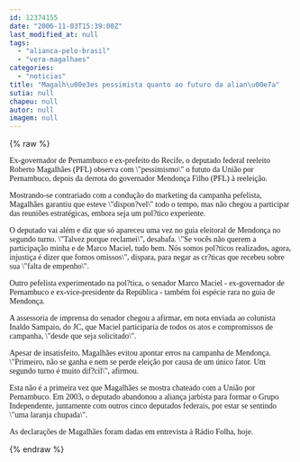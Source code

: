 ```yaml
---
id: 12374155
date: "2006-11-03T15:39:00Z"
last_modified_at: null
tags:
  - "alianca-pelo-brasil"
  - "vera-magalhaes"
categories:
  - "noticias"
title: "Magalh\u00e3es pessimista quanto ao futuro da alian\u00e7a"
sutia: null
chapeu: null
autor: null
imagem: null
---
```

{% raw %}
<p><P><FONT face=Verdana>Ex-governador de Pernambuco e ex-prefeito do Recife, o deputado federal reeleito Roberto Magalhães (PFL) observa com \"pessimismo\" o fututo da União por Pernambuco, depois da derrota do governador Mendonça Filho (PFL) à reeleição. </FONT></P></p>
<p><P><FONT face=Verdana>Mostrando-se contrariado com a condução do marketing da campanha pefelista, Magalhães garantiu que esteve \"dispon?vel\" todo o tempo, mas não chegou a participar das reuniões estratégicas, embora seja um pol?tico experiente.</FONT></P></p>
<p><P><FONT face=Verdana>O deputado vai além e diz que só apareceu uma vez no guia eleitoral de Mendonça no segundo turno. \"Talvez porque reclamei\", desabafa. \"Se vocês não querem a participação minha e de Marco Maciel, tudo bem. Nós somos pol?ticos realizados, agora, injustiça é dizer que fomos omissos\", dispara, para negar as cr?ticas que recebeu sobre sua \"falta de empenho\".</FONT></P></p>
<p><P><FONT face=Verdana>Outro pefelista experimentado na pol?tica, o senador Marco Maciel - ex-governador de Pernambuco e ex-vice-presidente da República&nbsp;- também foi espécie rara no guia de Mendonça. </FONT></P></p>
<p><P><FONT face=Verdana>A assessoria de imprensa do senador chegou a afirmar, em nota enviada ao colunista Inaldo Sampaio, do JC, que Maciel participaria de todos os atos e compromissos de campanha, \"desde que seja solicitado\".</FONT></P></p>
<p><P><FONT face=Verdana>Apesar de insatisfeito, Magalhães evitou apontar erros na campanha de Mendonça. \"Primeiro, não se ganha e nem se perde eleição por causa de um único fator. Um segundo turno é muito dif?cil\", afirmou.</FONT></P></p>
<p><P><FONT face=Verdana>Esta não é a primeira vez que Magalhães se mostra chateado com a União por Pernambuco. Em 2003, o deputado abandonou a aliança jarbista para formar o Grupo Independente, juntamente com outros cinco deputados federais, por estar se sentindo \"uma laranja chupada\".</FONT></P></p>
<p><P><FONT face=Verdana>As declarações de Magalhães foram dadas em entrevista à Rádio Folha, hoje.</FONT></P> </p>
{% endraw %}